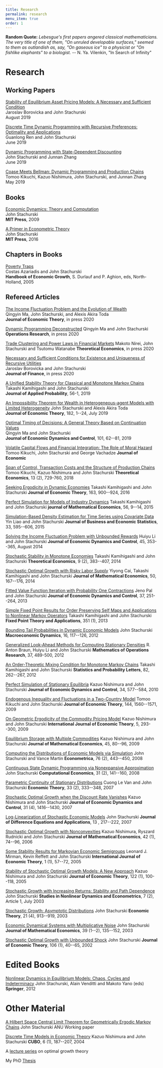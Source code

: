 ```yaml
---
title: Research
permalink: research
menu_item: true
order: 1
---
```


**Random Quote:** _Lebesgue's first papers angered classical
mathematicians. The very title of one of them, "On unruled developable
surfaces," seemed to them as outlandish as, say, "On gaseous ice" to a
physicist or "On fishlike elephants" to a biologist._ -- N. Ya.
Vilenkin, "In Search of Infinity"

# Research


## Working Papers


[Stability of Equilibrium Asset Pricing Models: A Necessary and Sufficient Condition](https://arxiv.org/abs/1910.00778)  
Jaroslav Borovicka and John Stachurski  
August 2019

[Discrete Time Dynamic Programming with Recursive Preferences: Optimality and Applications](https://arxiv.org/abs/1812.05748)  
Guanlong Ren and John Stachurski  
June 2019

[Dynamic Programming with State-Dependent Discounting](https://arxiv.org/abs/1908.08800)  
John Stachurski and Junnan Zhang  
June 2019

[Coase Meets Bellman: Dynamic Programming and Production Chains](https://arxiv.org/abs/1908.10557)  
Tomoo Kikuchi, Kazuo Nishimura, John Stachurski, and Junnan Zhang  
May 2019


## Books

[Economic Dynamics: Theory and Computation](edtc)  
John Stachurski  
**MIT Press**, 2009

[A Primer in Econometric Theory](emet)  
John Stachurski  
**MIT Press**, 2016


## Chapters in Books

[Poverty Traps](https://github.com/jstac/poverty_traps)  
Costas Azariadis and John Stachurski  
**Handbook of Economic Growth**, S. Durlauf and P. Aghion, eds,
North-Holland, 2005



## Refereed Articles

[The Income Fluctuation Problem and the Evolution of Wealth](https://arxiv.org/abs/1905.13045)  
Qingyin Ma, John Stachurski, and Alexis Akira Toda  
**Journal of Economic Theory**, in press 2020

[Dynamic Programming Deconstructed](https://arxiv.org/abs/1811.01940)
Qingyin Ma and John Stachurski  
**Operations Research**, in press 2020


[Trade Clustering and Power Laws in Financial Markets](/pdfs/herding.pdf)
Makoto Nirei, John Stachurski and Tsutomu Watanabe
**Theoretical Economics**, in press 2020

[Necessary and Sufficient Conditions for Existence and Uniqueness of Recursive Utilities](https://arxiv.org/abs/1710.06526)  
Jaroslav Borovicka and John Stachurski  
**Journal of Finance**, in press 2020

[A Unified Stability Theory for Classical and Monotone Markov Chains](/pdfs/tov5.pdf)  
Takashi Kamihigashi and John Stachurski  
**Journal of Applied Probability**, 56-1, 2019

[An Impossibility Theorem for Wealth in Heterogeneous-agent Models with Limited Heterogeneity](https://arxiv.org/abs/1807.08404)
John Stachurski and Alexis Akira Toda  
**Journal of Economic Theory**, 182, 1--24, July 2019

[Optimal Timing of Decisions: A General Theory Based on Continuation
Values](https://github.com/jstac/optimal_timing_decisions)  
Qingyin Ma and John Stachurski  
**Journal of Economic Dynamics and Control**, 101, 62--81, 2019

[Volatile Capital Flows and Financial Integration: The Role of Moral Hazard](https://github.com/jstac/cycles_moral_hazard)  
Tomoo Kikuchi, John Stachurski and George Vachadze
**Journal of Economic**

[Span of Control, Transaction Costs and the Structure of Production Chains](https://github.com/jstac/production_chains)
Tomoo Kikuchi, Kazuo Nishimura and John Stachurski
**Theoretical Economics**, 13 (2), 729-760, 2018

[Seeking Ergodicity in Dynamic Economies](/pdfs/mmc_lln.pdf)
Takashi Kamihigashi and John Stachurski
**Journal of Economic Theory**, 163, 900--924, 2016

[Perfect Simulation for Models of Industry Dynamics](https://github.com/jstac/hh_sampling)
Takashi Kamihigashi and John Stachurski
**journal of Mathematical Economics**, 56, 9--14, 2015

[Simulation-Based Density Estimation for Time Series using Covariate Data](/pdfs/ze_revision_final.pdf)
Yin Liao and John Stachurski
**Journal of Business and Economic Statistics**, 33, 595--606, 2015

[Solving the Income Fluctuation Problem with Unbounded Rewards](https://github.com/jstac/policy_iteration)
Huiyu Li and John Stachurski
**Journal of Economic Dynamics and Control**, 45, 353--365, August 2014

[Stochastic Stability in Monotone Economies](https://github.com/jstac/mmc_econ)
Takashi Kamihigashi and John Stachurski
**Theoretical Economics**, 9 (2), 383--407, 2014

[Stochastic Optimal Growth with Risky Labor Supply](/pdfs/el_final.pdf)
Yiyong Cai, Takashi Kamihigashi and John Stachurski
**Journal of Mathematical Economics**, 50, 167--176, 2014

[Fitted Value Function Iteration with Probability One Contractions](https://github.com/jstac/randp)
Jeno Pal and John Stachurski
**Journal of Economic Dynamics and Control**, 37, 251--264, 2013

[Simple Fixed Point Results for Order Preserving Self Maps and Applications to Nonlinear Markov Operators](/pdfs/fp_final.pdf)
Takashi Kamihigashi and John Stachurski
**Fixed Point Theory and Applications**, 351 (1), 2013

[Bounding Tail Probabilities in Dynamic Economic Models](/pdfs/st_final.pdf)
John Stachurski
**Macroeconomic Dynamics**, 16, 117--126, 2012

[Generalized Look-Ahead Methods for Computing Stationary Densities](https://github.com/jstac/lae_ext)
R. Anton Braun, Huiyu Li and John Stachurski
**Mathematics of Operations Research**, 37, 489-500, 2012

[An Order-Theoretic Mixing Condition for Monotone Markov Chains](https://github.com/jstac/mmc_math)
Takashi Kamihigashi and John Stachurski
**Statistics and Probability Letters**, 82, 262--267, 2012

[Perfect Simulation of Stationary Equilibria](https://github.com/jstac/perfect_sim)
Kazuo Nishimura and John Stachurski
**Journal of Economic Dynamics and Control**, 34, 577--584, 2010

[Endogenous Inequality and Fluctuations in a Two-Country Model](/pdfs/ks_final.pdf)
Tomoo Kikuchi and John Stachurski
**Journal of Economic Theory**, 144, 1560--1571, 2009

[On Geometric Ergodicity of the Commodity Pricing Model](/pdfs/2cb.pdf)
Kazuo Nishimura and John Stachurski
**International Journal of Economic Theory**, 5, 293--300, 2009

[Equilibrium Storage with Multiple Commodities](https://github.com/jstac/multisector_commod)
Kazuo Nishimura and John Stachurski
**Journal of Mathematical Economics**, 45, 80--96, 2009

[Computing the Distributions of Economic Models via Simulation](https://github.com/jstac/look_ahead)
John Stachurski and Vance Martin
**Econometrica**, 76 (2), 443--450, 2008

[Continuous State Dynamic Programming via Nonexpansive Approximation](https://github.com/jstac/nonexpansive)
John Stachurski
**Computational Economics**, 31 (2), 141--160, 2008

[Parametric Continuity of Stationary Distributions](https://github.com/jstac/parametric_cont)
Cuong Le Van and John Stachurski
**Economic Theory**, 33 (2), 333--348, 2007

[Stochastic Optimal Growth when the Discount Rate Vanishes](/pdfs/vb_final.pdf)
Kazuo Nishimura and John Stachurski
**Journal of Economic Dynamics and Control**, 31 (4), 1416--1430, 2007

[Log-Linearization of Stochastic Economic Models](/pdfs/log_lin_final.pdf)
John Stachurski
**Journal of Difference Equations and Applications**, 13 , 217--222, 2007

[Stochastic Optimal Growth with Nonconvexities](/pdfs/dn_final.pdf)
Kazuo Nishimura, Ryszard Rudnicki and John Stachurski
**Journal of Mathematical Economics**, 42 (1), 74--96, 2006

[Some Stability Results for Markovian Economic Semigroups](https://github.com/jstac/markov_semigroup)
Leonard J. Mirman, Kevin Reffett and John Stachurski
**International Journal of Economic Theory**, 1 (1), 57--72, 2005

[Stability of Stochastic Optimal Growth Models: A New Approach](https://github.com/jstac/muil)
Kazuo Nishimura and John Stachurski
**Journal of Economic Theory**, 122 (1), 100--118, 2005

[Stochastic Growth with Increasing Returns: Stability and Path Dependence](/pdfs/history_final.pdf)
John Stachurski
**Studies in Nonlinear Dynamics and Econometrics**, 7 (2), Article 1, July 2003

[Stochastic Growth: Asymptotic Distributions](/pdfs/lln_growth.pdf)
John Stachurski
**Economic Theory**, 21 (4), 913--919, 2003

[Economic Dynamical Systems with Multiplicative Noise](/pdfs/multip.pdf)
John Stachurski
**Journal of Mathematical Economics**, 39 (1--2), 135--152, 2003

[Stochastic Optimal Growth with Unbounded Shock](https://github.com/jstac/stable-growth)
John Stachurski
**Journal of Economic Theory**, 106 (1), 40--65, 2002

# Edited Books

[Nonlinear Dynamics in Equilibrium Models: Chaos, Cycles and Indeterminacy](http://www.springer.com/economics/growth/book/978-3-642-22396-9)
John Stachurski, Alain Venditti and Makoto Yano (eds)
**Springer**, 2012

# Other Material

[A Hilbert Space Central Limit Theorem for Geometrically Ergodic Markov Chains](/pdfs/5clt.pdf)
John Stachurski
ANU Working paper

[Discrete Time Models in Economic Theory](/pdfs/discrete.pdf)
Kazuo Nishimura and John Stachurski
**CUBO**, 6 (1), 187--207, 2004

A [lecture series](/pdfs/sh_talk.pdf) on optimal growth theory

My PhD [Thesis](/pdfs/thesis.pdf)
